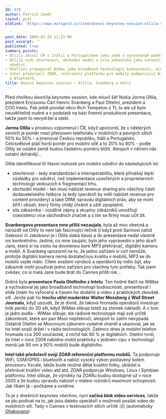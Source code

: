 ```yaml
---
ID: 879
author: Patrick Zandl
layout: post
oldlink: 'https://www.marigold.cz/item/dnesni-keynotes-session-ollila-svanberg-a-dalsi

  '
post_date: 2004-02-25 11:23:00
post_excerpt: ''
published: true
summary_points:
- Ollila zmínil ČR s Itálií a Portugalskem jako země s vyrovnaným poměrem volání.
- Ollila vidí otevřenost, obchodní model a sílu zákazníka jako nutnosti pro mobilní
  odvětví.
- Otellini propagoval WiMax jako broadband technologii budoucnosti, ale byl kritizován.
- Intel představil ZOAR, referenční platformu pro mobily podporující WiFi, GSM/GPRS
  a Bluetooth.
title: Dnesni keynotes session – Ollila, Svanberg a dalsi
---
```


<p>
Před chvilkou skončila keynotes session, kde mluvil šéf Nokia Jorma Ollila, prezident Ericssonu Čárl Henric Svanberg a Paul Ottelini, prezident a COO&#160;Intelu. Pak ještě povídal něco Rich Tempeton z TI, to ale už bylo neuvěřitelně nudné a v podstatě na bázi firemní produktové presentace, takže jsem to nevydržel a utekl. </p>

<p>
<STRONG>Jorma Ollila</STRONG> v proslovu vzpomenul i ČR, když upozornil, že v některých zemích je poměr mezi přenosem telefonátu v mobilních a pevných sítích 50% ku 50% - a jmenoval Českou republiku, Itálii a Portugalsko. Celosvětové platí horší poměr pro mobilní sítě a to 20% ku 80% - podle Ollily se ostatní země budou českému poměru blížit. Alespoň v něčem nás ostatní dohánějí...</p>

<p>
Ollila identifikoval tři hlavní nutnosti pro mobilní odvětví do následujících let:</p>

<UL>
<LI>otevřenost - tedy standardizaci a interoperabilitu, které přinášejí lepší výsledky pro odvětví, než implementace uzavřených a proprietarnich technologií vedoucích k fragmentaci trhu.</LI>
<LI>obchodní model - ten musí nabízet revenue sharing pro všechny části dodavatelského řetězce (a tedy operátoři by měli nabízet revenue pro content providery) a také DRM, spravdu digitálních práv, aby se mohl šířit i obsah, který firmy chtějí chránit a užití zpoplatnit.</LI>
<LI>síla zákazníka - rozdílné zájmy a skupiny zákazníků umožňují coexistenci více obchodních značek a s tím se firmy musí učit žít. </LI></UL>
<p>
<STRONG>Svanbergova presentace mne příliš nezaujala</STRONG>, byla až moc obecná a narozdíl od Ollily to není tak fascinující řečník (i když proti Sarinovi natož Gatesovi či Jakobsovi je i Ollila slabá káva) a do presentace nedal vlastně nic konkrétního. Jediné, co mne zaujalo, bylo jeho vypravedni o jeho dceři Jane, která si na cestu na dovolenou bere MP3 přehrávač, digitální kameru a mobil. A Svanberg upozornil na to, že jedno zařízení si vzít nemůže, protože digitální kamera nemá dostatečnou kvalitu v mobilů, MP3 se do mobilů vejde málo. Cílem snažení výrobců a operátorů by mělo být, aby zákazník mohl používat jedno zařízení pro všechny tyto potřeby. Tak jsem zvědav, co si malá Jane bude brát do Cannes příští rok...</p>

<p>
Dobrá byla <STRONG>presentace Paula Otelliniho z Intelu</STRONG>. Ten hodně tlačil na WiMax a vychvaloval jej jako broadband technologií budoucnosti, presentoval i slide (mám ho vyfocený a časem ho dodám)&#160;a video z praktických zkoušek sítí. Jenže pak ho <STRONG>trochu utřel moderátor Walter Mossberg z Wall Street Journalu</STRONG>, když usoudil, že je divné, že taková hromada operátorů investuje tolik peněz do 3G sítí, když WiMax slibuje totéž za zlomek nákladů. A v tom je jádro pudla - WiMax slibuje, ale rádiové technologie mají své určitě zákonitosti, které ani pan Moor nepřekročí, alespoň to zatím nevypadá. Ostatně Otellini se Moorovym zákonem vydatně oháněl a ukazoval, jak se ho Intel snaží držet i v rádio technologiích. Zatímco dnes je mobilní telefon hromada cca 200 součástek, z nichž tak 80 % je digitálních. Otellini tvrdí, že Intel v roce 2008 nabídne mobil prakticky v jediném cípu v technologií menší jak 90 nm&#160;a 90% mobilů bude digitálního. </p>

<p>
<STRONG>Intel také představil svoji ZOAR referenční platformu mobilů</STRONG>. Ta podporuje WiFi, GSM/GPRS i bluetooth a nabízí vysoký výkon postavený kolem procesoru Xscale, takže bude možné dělat kvalitní fotky, ukládat a přehrávat kvalitní video atd atd. ZOAR podporuje Windows, Linux&#160;i Symbian platformu.&#160;Intel slibuje, že výrobky na ZOARu budou dostupné už v roce 2005 a že budou opravdu nabízet v málem rozměrů maximum schopnosti. Jak říkám já - počkáme a uvidíme.</p>

<p>
To je z dnešních keynotes všechno, nyní <STRONG>začíná blok video services</STRONG>, takže se jdu podívat na to, jak jsou daleko operátoři s možnosti posílat video do mobilních sítí. Tady v Cannes v testovacích sítích určitě :))) (automaticky <A href="http://nlp.fi.muni.cz/cz_accent/index.php" target=_blank>Ohakovano</A>)</p>